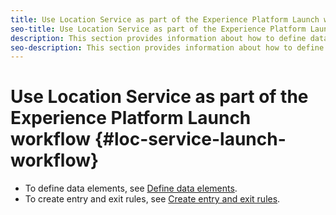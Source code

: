 ```yaml
---
title: Use Location Service as part of the Experience Platform Launch workflow
seo-title: Use Location Service as part of the Experience Platform Launch workflow
description: This section provides information about how to define data elements and create entry and exit rules in Experience Platform Launch that can be used with Location Service.
seo-description: This section provides information about how to define data elements and create entry and exit rules in Experience Platform Launch that can be used with Location Service
---
```


# Use Location Service as part of the Experience Platform Launch workflow {#loc-service-launch-workflow}

* To define data elements, see [Define data elements](/help/use-places-launch-workflow/define-data-elements.html).
* To create entry and exit rules, see [Create entry and exit rules](/help/use-places-launch-workflow/create-rule-places-property.html).